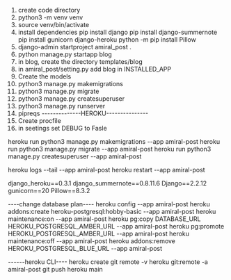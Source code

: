 1. create code directory
2. python3 -m venv venv
3. source venv/bin/activate
4. install dependencies
pip install django
pip install django-summernote
pip install gunicorn django-heroku
python -m pip install Pillow
5. django-admin startproject amiral_post .
6. python manage.py startapp blog
7. in blog, create the directory templates/blog
8. in amiral_post/setting.py add blog in INSTALLED_APP
9. Create the models
11. python3 manage.py makemigrations
12. python3 manage.py migrate
13. python3 manage.py createsuperuser
14. python3 manage.py runserver
15. pipreqs
--------------HEROKU---------------
1. Create procfile
2. in seetings set DEBUG to Fasle

 heroku run python3 manage.py makemigrations --app amiral-post
 heroku run python3 manage.py migrate --app amiral-post
 heroku run python3 manage.py createsuperuser --app amiral-post

 heroku logs --tail --app amiral-post
 heroku restart --app amiral-post

django_heroku==0.3.1
django_summernote==0.8.11.6
Django==2.2.12
gunicorn==20
Pillow==8.3.2

----change database plan----
heroku config --app amiral-post
heroku addons:create heroku-postgresql:hobby-basic --app amiral-post
heroku maintenance:on --app amiral-post
heroku pg:copy DATABASE_URL HEROKU_POSTGRESQL_AMBER_URL --app amiral-post
heroku pg:promote HEROKU_POSTGRESQL_AMBER_URL --app amiral-post
heroku maintenance:off --app amiral-post
heroku addons:remove HEROKU_POSTGRESQL_BLUE_URL --app amiral-post

------heroku CLI----
heroku create
git remote -v
heroku git:remote -a amiral-post
git push heroku main
